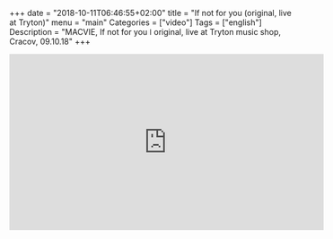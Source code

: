 +++
date = "2018-10-11T06:46:55+02:00"
title = "If not for you (original, live at Tryton)"
menu = "main"
Categories = ["video"]
Tags = ["english"]
Description = "MACVIE, If not for you  ǀ  original, live at Tryton music shop, Cracov, 09.10.18"
+++

<iframe width="560" height="315" src="https://www.youtube.com/embed/9f1CMpa29bs" frameborder="0" allow="autoplay; encrypted-media" allowfullscreen></iframe>
